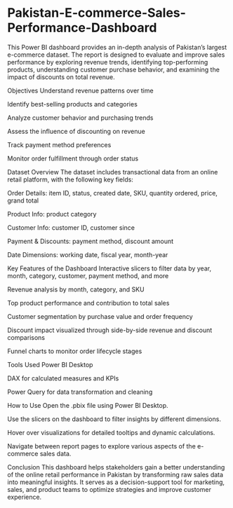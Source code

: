 # Pakistan-E-commerce-Sales-Performance-Dashboard
This Power BI dashboard provides an in-depth analysis of Pakistan’s largest e-commerce dataset. The report is designed to evaluate and improve sales performance by exploring revenue trends, identifying top-performing products, understanding customer purchase behavior, and examining the impact of discounts on total revenue.

Objectives
Understand revenue patterns over time

Identify best-selling products and categories

Analyze customer behavior and purchasing trends

Assess the influence of discounting on revenue

Track payment method preferences

Monitor order fulfillment through order status

Dataset Overview
The dataset includes transactional data from an online retail platform, with the following key fields:

Order Details: item ID, status, created date, SKU, quantity ordered, price, grand total

Product Info: product category

Customer Info: customer ID, customer since

Payment & Discounts: payment method, discount amount

Date Dimensions: working date, fiscal year, month-year

Key Features of the Dashboard
Interactive slicers to filter data by year, month, category, customer, payment method, and more

Revenue analysis by month, category, and SKU

Top product performance and contribution to total sales

Customer segmentation by purchase value and order frequency

Discount impact visualized through side-by-side revenue and discount comparisons

Funnel charts to monitor order lifecycle stages

Tools Used
Power BI Desktop

DAX for calculated measures and KPIs

Power Query for data transformation and cleaning

How to Use
Open the .pbix file using Power BI Desktop.

Use the slicers on the dashboard to filter insights by different dimensions.

Hover over visualizations for detailed tooltips and dynamic calculations.

Navigate between report pages to explore various aspects of the e-commerce sales data.

Conclusion
This dashboard helps stakeholders gain a better understanding of the online retail performance in Pakistan by transforming raw sales data into meaningful insights. It serves as a decision-support tool for marketing, sales, and product teams to optimize strategies and improve customer experience.

